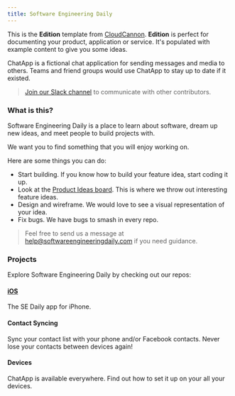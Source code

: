 ```yaml
---
title: Software Engineering Daily
---
```


This is the **Edition** template from [CloudCannon](http://cloudcannon.com/).
**Edition** is perfect for documenting your product, application or service.
It's populated with example content to give you some ideas.

ChatApp is a fictional chat application for sending messages and media to others.
Teams and friend groups would use ChatApp to stay up to date if it existed.

> [Join our Slack channel](http://softwaredaily.herokuapp.com/) to communicate with other contributors.

### What is this?

Software Engineering Daily is a place to learn about software, dream up new ideas, and meet people to build projects with.

We want you to find something that you will enjoy working on.

Here are some things you can do:
* Start building. If you know how to build your feature idea, start coding it up.
* Look at the [Product Ideas board](https://github.com/orgs/SoftwareEngineeringDaily/projects/1). This is where we throw out interesting feature ideas.
* Design and wireframe. We would love to see a visual representation of your idea.
* Fix bugs. We have bugs to smash in every repo.

> Feel free to send us a message at [help@softwareengineeringdaily.com](mailto:help@softwareengineeringdaily.com) if you need guidance.

### Projects

Explore Software Engineering Daily by checking out our repos:

#### [iOS](https://github.com/SoftwareEngineeringDaily/se-daily-iOS)

The SE Daily app for iPhone.

#### Contact Syncing

Sync your contact list with your phone and/or Facebook contacts. Never lose your contacts between devices again!

#### Devices

ChatApp is available everywhere. Find out how to set it up on your all your devices.
